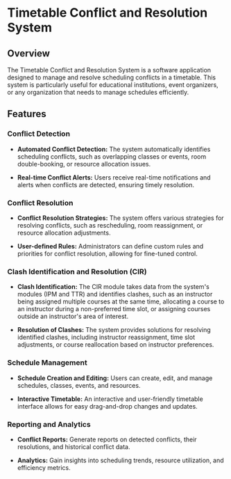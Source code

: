 # Timetable Conflict and Resolution System

## Overview

The Timetable Conflict and Resolution System is a software application designed to manage and resolve scheduling conflicts in a timetable. This system is particularly useful for educational institutions, event organizers, or any organization that needs to manage schedules efficiently.

## Features

### Conflict Detection

- **Automated Conflict Detection:** The system automatically identifies scheduling conflicts, such as overlapping classes or events, room double-booking, or resource allocation issues.

- **Real-time Conflict Alerts:** Users receive real-time notifications and alerts when conflicts are detected, ensuring timely resolution.

### Conflict Resolution

- **Conflict Resolution Strategies:** The system offers various strategies for resolving conflicts, such as rescheduling, room reassignment, or resource allocation adjustments.

- **User-defined Rules:** Administrators can define custom rules and priorities for conflict resolution, allowing for fine-tuned control.

### Clash Identification and Resolution (CIR)

- **Clash Identification:** The CIR module takes data from the system's modules (IPM and TTR) and identifies clashes, such as an instructor being assigned multiple courses at the same time, allocating a course to an instructor during a non-preferred time slot, or assigning courses outside an instructor's area of interest.

- **Resolution of Clashes:** The system provides solutions for resolving identified clashes, including instructor reassignment, time slot adjustments, or course reallocation based on instructor preferences.

### Schedule Management

- **Schedule Creation and Editing:** Users can create, edit, and manage schedules, classes, events, and resources.

- **Interactive Timetable:** An interactive and user-friendly timetable interface allows for easy drag-and-drop changes and updates.

### Reporting and Analytics

- **Conflict Reports:** Generate reports on detected conflicts, their resolutions, and historical conflict data.

- **Analytics:** Gain insights into scheduling trends, resource utilization, and efficiency metrics.


